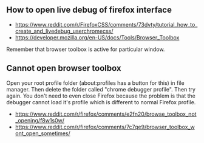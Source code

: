 ## How to open live debug of firefox interface

-   https://www.reddit.com/r/FirefoxCSS/comments/73dvty/tutorial_how_to_create_and_livedebug_userchromecss/
- https://developer.mozilla.org/en-US/docs/Tools/Browser_Toolbox

Remember that browser toolbox is active for particular window.

## Cannot open browser toolbox

Open your root profile folder (about:profiles has a button for this) in file manager. Then delete the folder called "chrome debugger profile". Then try again. You don't need to even close Firefox because the problem is that the debugger cannot load it's profile which is different to normal Firefox profile.

- https://www.reddit.com/r/firefox/comments/e2fn20/browse_toolbox_not_opening/f8w1s0w/
- https://www.reddit.com/r/firefox/comments/7c7qe9/browser_toolbox_wont_open_sometimes/